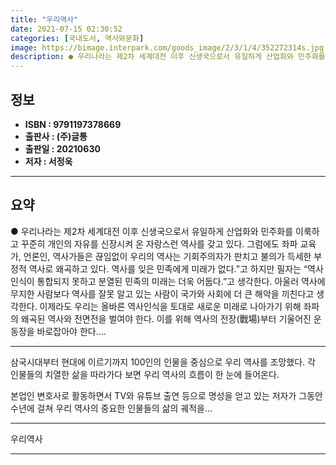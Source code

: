 ```yaml
---
title: "우리역사"
date: 2021-07-15 02:30:52
categories: [국내도서, 역사와문화]
image: https://bimage.interpark.com/goods_image/2/3/1/4/352272314s.jpg
description: ● 우리나라는 제2차 세계대전 이후 신생국으로서 유일하게 산업화와 민주화를 이룩하고 꾸준히 개인의 자유를 신장시켜 온 자랑스런 역사를 갖고 있다. 그럼에도 좌파 교육가, 언론인, 역사가들은 끊임없이 우리의 역사는 기회주의자가 판치고 불의가 득세한 부정적 역사로 왜곡하고 있다. 역사를
---
```


## **정보**

- **ISBN : 9791197378669**
- **출판사 : (주)글통**
- **출판일 : 20210630**
- **저자 : 서정욱**

------



## **요약**

●  우리나라는 제2차 세계대전 이후 신생국으로서 유일하게 산업화와 민주화를 이룩하고 꾸준히 개인의 자유를 신장시켜 온 자랑스런 역사를 갖고 있다. 그럼에도 좌파 교육가, 언론인, 역사가들은 끊임없이 우리의 역사는 기회주의자가 판치고 불의가 득세한 부정적 역사로 왜곡하고 있다. 역사를 잊은 민족에게 미래가 없다.”고 하지만 필자는 “역사인식이 통합되지 못하고 분열된 민족의 미래는 더욱 어둡다.”고 생각한다. 아울러 역사에 무지한 사람보다 역사를 잘못 알고 있는 사람이 국가와 사회에 더 큰 해악을 끼친다고 생각한다. 이제라도 우리는 올바른 역사인식을 토대로 새로운 미래로 나아가기 위해 좌파의 왜곡된 역사와 전면전을 벌여야 한다. 이를 위해 역사의 전장(戰場)부터 기울어진 운동장을 바로잡아야 한다....

------

삼국시대부터 현대에 이르기까지 100인의 인물을 중심으로 우리 역사를 조망했다. 각 인물들의 치열한 삶을 따라가다 보면 우리 역사의 흐름이 한 눈에 들어온다.

본업인 변호사로 활동하면서 TV와 유튜브 출연 등으로 명성을 얻고 있는 저자가 그동안 수년에 걸쳐 우리 역사의 중요한 인물들의 삶의 궤적을... 

------


우리역사 

------


